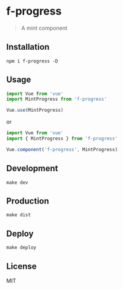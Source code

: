 # f-progress
> A mint component

## Installation
```shell
npm i f-progress -D
```

## Usage
```javascript
import Vue from 'vue'
import MintProgress from 'f-progress'

Vue.use(MintProgress)
```

or

```javascript
import Vue from 'vue'
import { MintProgress } from 'f-progress'

Vue.component('f-progress', MintProgress)
```

## Development

```shell
make dev
```

## Production
```
make dist
```

## Deploy
```shell
make deploy
```

## License
MIT
